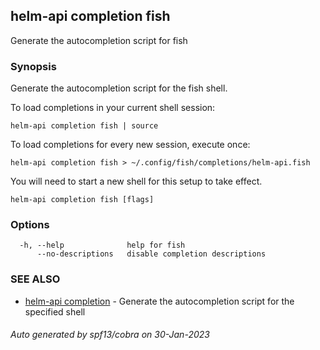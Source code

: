 ## helm-api completion fish

Generate the autocompletion script for fish

### Synopsis

Generate the autocompletion script for the fish shell.

To load completions in your current shell session:

	helm-api completion fish | source

To load completions for every new session, execute once:

	helm-api completion fish > ~/.config/fish/completions/helm-api.fish

You will need to start a new shell for this setup to take effect.


```
helm-api completion fish [flags]
```

### Options

```
  -h, --help              help for fish
      --no-descriptions   disable completion descriptions
```

### SEE ALSO

* [helm-api completion](helm-api_completion.md)	 - Generate the autocompletion script for the specified shell

###### Auto generated by spf13/cobra on 30-Jan-2023

